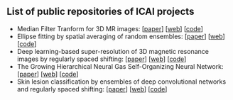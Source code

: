 ## List of public repositories of ICAI projects

- Median Filter Tranform for 3D MR images: [[paper](https://doi.org/10.1109/ICIP40778.2020.9191237)] [[web](https://icai-uma.github.io/MFT3D/)] [[code](https://github.com/icai-uma/MFT3D)]
- Ellipse fitting by spatial averaging of random ensembles: [[paper](https://doi.org/10.1016/j.patcog.2020.107406)] [[web](https://icai-uma.github.io/SAREfit/)] [[code](https://github.com/icai-uma/SAREfit)]
- Deep learning-based super-resolution of 3D magnetic resonance images by regularly spaced shifting: [[paper](https://doi.org/10.1016/j.neucom.2019.05.107)] [[web](https://icai-uma.github.io/SRCNN3D_RegSS/)] [[code](https://github.com/icai-uma/SRCNN3D_RegSS)]
- The Growing Hierarchical Neural Gas Self-Organizing Neural Network: [[paper](https://doi.org/10.1109/TNNLS.2016.2570124)] [[web](https://icai-uma.github.io/GHNG/)] [[code](https://github.com/icai-uma/GHNG)]
- Skin lesion classification by ensembles of deep convolutional networks and regularly spaced shifting: [[paper](https://doi.org/10.1109/ACCESS.2021.3103410)] [[web](https://icai-uma.github.io/SLC_ShiftingEnsemble/)] [[code](https://github.com/icai-uma/SLC_ShiftingEnsemble)]

